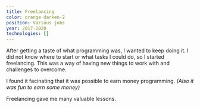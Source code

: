 ```yaml
---
title: Freelancing
color: orange darken-2
position: Various jobs
year: 2017-2020
technologies: []
---
```


After getting a taste of what programming was, I wanted to keep doing it. 
I did not know where to start or what tasks I could do, so I started freelancing.
This was a way of having new things to work with and challenges
to overcome.

I found it facinating that it was possible to earn money programming.
*(Also it was fun to earn some money)*

Freelancing gave me many valuable lessons.

